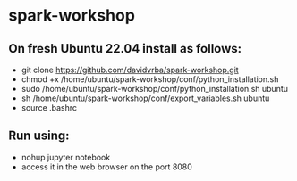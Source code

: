 # spark-workshop

## On fresh Ubuntu 22.04 install as follows:

* git clone https://github.com/davidvrba/spark-workshop.git
* chmod +x /home/ubuntu/spark-workshop/conf/python_installation.sh
* sudo /home/ubuntu/spark-workshop/conf/python_installation.sh ubuntu
* sh /home/ubuntu/spark-workshop/conf/export_variables.sh ubuntu
* source .bashrc

## Run using:
* nohup jupyter notebook
* access it in the web browser on the port 8080
